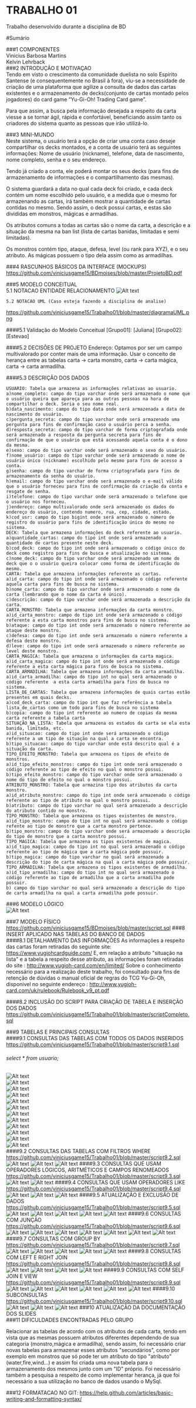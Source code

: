 # TRABALHO 01
Trabalho desenvolvido durante a disciplina de BD

#Sumário

###1	COMPONENTES<br>
Vinicius Barbosa Martins<br>
Kelvin Lehrback<br>
###2	INTRODUÇÃO E MOTIVAÇAO<br>
Tendo em visto o crescimento da comunidade duelista no solo Espirito Santense (e consequentemente no Brasil à fora), viu-se a necessidade de criação de uma plataforma que agilize a consulta de dados das cartas existentes e o armazenamento de decks(conjunto de cartas montado pelos jogadores) do card game “Yu-Gi-Oh! Trading Card game”.

Para que assim, a busca pela informação desejada a respeito da carta viesse a se tornar ágil, rápida e confortável, beneficiando assim tanto os criadores do sistema quanto as pessoas que irão utilizá-lo.<br>


###3	MINI-MUNDO<br>
Neste sistema, o usuário terá a opção de criar uma conta caso deseje compartilhar os decks montados, e a conta de usuário terá as seguintes informações: Nome de usuário (nickname), telefone, data de nascimento, nome completo, senha e o seu endereço.

Tendo já criado a conta, ele poderá montar os seus decks (para fins de armazenamento de informações e o compartilhamento das mesmas).

O sistema guardará a data no qual cada deck foi criado, e cada deck contém um nome escolhido pelo usuário, e a medida que o mesmo for armazenando as cartas, irá também mostrar a quantidade de cartas contidas no mesmo. Sendo assim, o deck possui cartas, e estas são divididas em monstros, mágicas e armadilhas.

Os atributos comuns a todas as cartas são o nome da carta, a descrição e a situação da mesma na ban list (lista de cartas banidas, limitadas e semi limitadas).

Os monstros contém tipo, ataque, defesa, level (ou rank para XYZ), e o seu atributo. As mágicas possuem o tipo dela assim como as armadilhas.<br>


###4	RASCUNHOS BÁSICOS DA INTERFACE (MOCKUPS)<br>
https://github.com/viniciusgame15/BDmoises/blob/master/ProjetoBD.pdf


###5	MODELO CONCEITUAL<br>
    5.1 NOTACAO ENTIDADE RELACIONAMENTO
![Alt text](https://github.com/viniciusgame15/BDmoises/blob/master/projetobd31-10.jpg?raw=true "Modelo Conceitual")
    
    5.2 NOTACAO UML (Caso esteja fazendo a disciplina de analise)
https://github.com/viniciusgame15/Trabalho01/blob/master/diagramaUML.png

####5.1 Validação do Modelo Conceitual
    [Grupo01]: [Juliana]
    [Grupo02]: [Estevao]

####5.2 DECISÕES DE PROJETO
    Endereço: Optamos por ser um campo multivalorado por conter mais de uma informação.
    Usar o conceito de herança entre as tabelas carta -> carta monstro, carta -> carta mágica, carta -> carta armadilha.

####5.3 DESCRIÇÃO DOS DADOS 
    
    USUARIO: Tabela que armazena as informações relativas ao usuario.
    a)nome_completo: campo do tipo varchar onde será armazenado o nome que o usuário queira que apareça para as outras pessoas na hora de compartilhar o deck. Seria o seu nome real.
    b)data_nascimento: campo do tipo data onde será armazenada a data de nascimento do usuário.
    c)pergunta_secreta: campo do tipo varchar onde será armazenado uma pergunta para fins de confirmação caso o usuário perca a senha.
    d)resposta_secreta: campo do tipo varchar de forma criptografada onde será armazenado a resposta da pergunta secreta para fins de confirmação de que o usuário que está acessando aquela conta é o dono da mesma.
    e)sexo: campo do tipo varchar onde será armazenado o sexo do usuário.
    f)nome_usuário: campo do tipo varchar onde será armazenado o nome de usuário único (nickname) escolhido pelo mesmo para fins de acesso a conta.
    g)senha: campo do tipo varchar de forma criptografada para fins de armazenamento da senha do usuário.
    h)email: campo do tipo varchar onde será armazenado o e-mail válido que o usuário forneceu para fins de confirmação da criação da conta e resgate de senha.
    i)telefone: campo do tipo varchar onde será armazenado o telefone que o usuário nos forneceu.
    j)endereço: campo multivalorado onde será armazenado os dados do endereço do usuário, contendo numero, rua, cep, cidade, estado.
    k)cod_usr: campo do tipo bigint onde será armazenado o número de registro do usuário para fins de identificação única do mesmo no sistema.
    DECK: Tabela que armazena informações do deck referente ao usuario.
    a)quantidade_cartas: campo do tipo int onde será armazenado a quantidade de cartas presente neste deck.
    b)cod_deck: campo do tipo int onde será armazenado o código único do deck como registro para fins de busca e atualização no sistema.
    c)nome_deck: campo do tipo varchar onde será armazenado um nome do deck que o o usuário queira colocar como forma de identificação do mesmo.
    CARTA: Tabela que armazena informações referente as cartas.
    a)id_carta: campo do tipo int onde será armazenado o código referente aquela carta para fins de busca no sistema.
    b)nome_carta: campo do tipo varchar onde será armazenado o nome da carta (lembrando que o nome da carta é único).
    c)descrição: campo do tipo varchar onde será armazenada a descrição da carta.
    CARTA_MONSTRO: Tabela que armazena informações da carta monstro.
    a)id_carta_monstro: campo do tipo int onde será armazenado o código referente a esta carta monstros para fins de busca no sistema.
    b)ataque: campo do tipo int onde será armazenado o número referente ao ataque deste monstro.
    c)defesa: campo do tipo int onde será armazenado o número referente a defesa deste monstro.
    d)leve: campo do tipo int onde será armazenado o número referente ao level deste monstro.
    CARTA_MAGICA: Tabela que armazena o informações da carta magica.
    a)id_carta_magica: campo do tipo int onde será armazenado o código referente a esta carta mágica para fins de busca no sistema.
    CARTA_ARMADILHA: Tabela que armazena informações da carta armadilha.
    a)id_carta_armadilha: campo do tipo int no qual será armazenado o código referente  a esta carta armadilha para fins de busca no sistema.
    LISTA_DE_CARTAS: Tabela que armazena informações de quais cartas estão presentes em quais decks.
    a)cod_deck_carta: campo do tipo int que faz referência a tabela lista_de_cartas como um todo para fins de busca no sistema
    b)copia: campo do tipo int referente ao numero de copias da mesma carta referente a tabela carta
    SITUAÇÃO_NA_LISTA: Tabela que armazena os estados da carta se ela esta banida, limitada, etc.
    a)id_situacao: campo do tipo int onde será armazenado o código referente a um tipo de situação na qual a carta se encontra.
    b)tipo_situacao: campo do tipo varchar onde está descrito qual é a situação da carta.
    TIPO_EFEITO_MONSTRO: Tabela que armazena os tipos de efeito de monstros.
    a)id_tipo_efeito_monstros: campo do tipo int onde será armazenado o código referente ao tipo de efeito no qual o monstro possui.
    b)tipo_efeito_monstro: campo do tipo varchar onde será armazenado o nome do tipo de efeito no qual o monstro possui.
    ATRIBUTO_MONSTRO: Tabela que armazina tipo dos atributos da carta monstro.
    a)id_atributo_monstro: campo do tipo int onde será armazenado o código referente ao tipo de atributo no qual o monstro possui.
    b)atributo: campo do tipo varchar no qual será armazenado a descrição do atributo contido no monstro.
    TIPO_MONSTRO: Tabela que armazena os tipos existentes de monstro.
    a)id_tipo_monstro: campo do tipo int no qual será armazenado o código refente ao tipo de monstro que a carta monstro pertence.
    b)tipo_monstro: campo do tipo varchar onde será armazenado a descrição do tipo de monstro que a carta monstro possui.
    TIPO_MAGICA: Tabela que armazena os tipos existentes de magica.
    a)id_tipo_magica: campo do tipo int no qual será armazenado o código referente ao tipo de mágica que a carta mágica pode possuir.
    b)tipo_magica: campo do tipo varchar no qual será armazenado a descrição do tipo de carta mágica na qual a carta mágica pode possuir.
    TIPO_ARMADILHA: Tabela que armazena os tipos existentes de armadilha.
    a)id_tipo_armadilha: campo do tipo int no qual será armazenado o código referente ao tipo de armadilha que a carta armadilha pode possuir.
    b) campo do tipo varchar no qual será armazenado a descrição do tipo de carta armadilha na qual a carta armadilha pode possuir.
    
    
    


###6	MODELO LÓGICO<br>
![Alt text](https://github.com/viniciusgame15/BDmoises/blob/master/logicobd31-10.jpg?raw=true "Modelo Lógico")
    
###7	MODELO FÍSICO<br>
https://github.com/viniciusgame15/BDmoises/blob/master/script.sql
###8	INSERT APLICADO NAS TABELAS DO BANCO DE DADOS<br>
####8.1 DETALHAMENTO DAS INFORMAÇÕES
      As informações a respeito das cartas foram retiradas do seguinte site: https://www.yugiohcardguide.com/
      E, em relação a atributo "situação na lista" e a tabela a respeito desse atributo, as informações foram retiradas do site : http://www.yugioh-card.com/en/limited/
      Sobre o conhecimento necessário para a realização deste trabalho, foi consultado para fins de retenção de dúvidas o manual oficial de regras do TCG Yu-Gi-Oh, disponivel no seguinte endereço : http://www.yugioh-card.com/uk/rulebook/Rulebook_v9_pt.pdf
        
####8.2 INCLUSÃO DO SCRIPT PARA CRIAÇÃO DE TABELA E INSERÇÃO DOS DADOS
https://github.com/viniciusgame15/Trabalho01/blob/master/scriptCompleto.sql

###9	TABELAS E PRINCIPAIS CONSULTAS<br>
####9.1	CONSULTAS DAS TABELAS COM TODOS OS DADOS INSERIDOS<br>
https://github.com/viniciusgame15/Trabalho01/blob/master/script9.1.sql<br>
###### select * from usuario;
![Alt text](https://github.com/viniciusgame15/Trabalho01/blob/master/9.1.1.png?raw=true "9.1.1")<br>
![Alt text](https://github.com/viniciusgame15/Trabalho01/blob/master/9.1.2.png?raw=true "9.1.2")<br>
![Alt text](https://github.com/viniciusgame15/Trabalho01/blob/master/9.1.3.png?raw=true "9.1.3")<br>
![Alt text](https://github.com/viniciusgame15/Trabalho01/blob/master/9.1.4.png?raw=true "9.1.4")<br>
![Alt text](https://github.com/viniciusgame15/Trabalho01/blob/master/9.1.5.png?raw=true "9.1.5")<br>
![Alt text](https://github.com/viniciusgame15/Trabalho01/blob/master/9.1.6.png?raw=true "9.1.6")<br>
![Alt text](https://github.com/viniciusgame15/Trabalho01/blob/master/9.1.7.png?raw=true "9.1.7")<br>
![Alt text](https://github.com/viniciusgame15/Trabalho01/blob/master/9.1.8.png?raw=true "9.1.8")<br>
![Alt text](https://github.com/viniciusgame15/Trabalho01/blob/master/9.1.9.png?raw=true "9.1.9")<br>
![Alt text](https://github.com/viniciusgame15/Trabalho01/blob/master/9.1.10.png?raw=true "9.1.10")<br>
![Alt text](https://github.com/viniciusgame15/Trabalho01/blob/master/9.1.11.png?raw=true "9.1.11")<br>
![Alt text](https://github.com/viniciusgame15/Trabalho01/blob/master/9.1.12.png?raw=true "9.1.12")<br>
####9.2	CONSULTAS DAS TABELAS COM FILTROS WHERE<br>
https://github.com/viniciusgame15/Trabalho01/blob/master/script9.2.sql
![Alt text](https://github.com/viniciusgame15/Trabalho01/blob/master/9.2.1.png?raw=true "9.2.1")
![Alt text](https://github.com/viniciusgame15/Trabalho01/blob/master/9.2.2.png?raw=true "9.2.2")
![Alt text](https://github.com/viniciusgame15/Trabalho01/blob/master/9.2.3.png?raw=true "9.2.3")
####9.3	CONSULTAS QUE USAM OPERADORES LÓGICOS, ARITMÉTICOS E CAMPOS RENOMEADOS<br>
https://github.com/viniciusgame15/Trabalho01/blob/master/script9.3.sql
![Alt text](https://github.com/viniciusgame15/Trabalho01/blob/master/9.3.1.png?raw=true "9.3.1")
![Alt text](https://github.com/viniciusgame15/Trabalho01/blob/master/9.3.2.png?raw=true "9.3.2")
####9.4	CONSULTAS QUE USAM OPERADORES LIKE<br>
https://github.com/viniciusgame15/Trabalho01/blob/master/script9.4.sql
![Alt text](https://github.com/viniciusgame15/Trabalho01/blob/master/9.4.1.png?raw=true "9.4.1")
![Alt text](https://github.com/viniciusgame15/Trabalho01/blob/master/9.4.2.png?raw=true "9.4.2")
![Alt text](https://github.com/viniciusgame15/Trabalho01/blob/master/9.4.3.png?raw=true "9.4.3")
####9.5	ATUALIZAÇÃO E EXCLUSÃO DE DADOS<br>
https://github.com/viniciusgame15/Trabalho01/blob/master/script9.5.sql
![Alt text](https://github.com/viniciusgame15/Trabalho01/blob/master/9.5.1.png?raw=true "9.5.1")
![Alt text](https://github.com/viniciusgame15/Trabalho01/blob/master/9.5.2.png?raw=true "9.5.2")
![Alt text](https://github.com/viniciusgame15/Trabalho01/blob/master/9.5.3.png?raw=true "9.5.3")
![Alt text](https://github.com/viniciusgame15/Trabalho01/blob/master/9.5.4.png?raw=true "9.5.4")
![Alt text](https://github.com/viniciusgame15/Trabalho01/blob/master/9.5.5.png?raw=true "9.5.5")
####9.6	CONSULTAS COM JUNÇÃO<br>
https://github.com/viniciusgame15/Trabalho01/blob/master/script9.6.sql
![Alt text](https://github.com/viniciusgame15/Trabalho01/blob/master/9.6.1.png?raw=true "9.6.1")
![Alt text](https://github.com/viniciusgame15/Trabalho01/blob/master/9.6.2.png?raw=true "9.6.2")
![Alt text](https://github.com/viniciusgame15/Trabalho01/blob/master/9.6.3.png?raw=true "9.6.3")
![Alt text](https://github.com/viniciusgame15/Trabalho01/blob/master/9.6.4.png?raw=true "9.6.4")
![Alt text](https://github.com/viniciusgame15/Trabalho01/blob/master/9.6.5.png?raw=true "9.6.5")
![Alt text](https://github.com/viniciusgame15/Trabalho01/blob/master/9.6.6.png?raw=true "9.6.6")
![Alt text](https://github.com/viniciusgame15/Trabalho01/blob/master/9.6.7.png?raw=true "9.6.7")
####9.7	CONSULTAS COM GROUP BY<br>
https://github.com/viniciusgame15/Trabalho01/blob/master/script9.7.sql
![Alt text](https://github.com/viniciusgame15/Trabalho01/blob/master/9.7.1.png?raw=true "9.7.1")
![Alt text](https://github.com/viniciusgame15/Trabalho01/blob/master/9.7.2.png?raw=true "9.7.2")
![Alt text](https://github.com/viniciusgame15/Trabalho01/blob/master/9.7.3.png?raw=true "9.7.3")
![Alt text](https://github.com/viniciusgame15/Trabalho01/blob/master/9.7.4.png?raw=true "9.7.4")
![Alt text](https://github.com/viniciusgame15/Trabalho01/blob/master/9.7.5.png?raw=true "9.7.5")
####9.8	CONSULTAS COM LEFT E RIGHT JOIN<br>
https://github.com/viniciusgame15/Trabalho01/blob/master/script9.8.sql
![Alt text](https://github.com/viniciusgame15/Trabalho01/blob/master/9.8.1.png?raw=true "9.8.1")
![Alt text](https://github.com/viniciusgame15/Trabalho01/blob/master/9.8.2.png?raw=true "9.8.2")
![Alt text](https://github.com/viniciusgame15/Trabalho01/blob/master/9.8.3.png?raw=true "9.8.3")
![Alt text](https://github.com/viniciusgame15/Trabalho01/blob/master/9.8.4.png?raw=true "9.8.4")
####9.9	CONSULTAS COM SELF JOIN E VIEW<br>
https://github.com/viniciusgame15/Trabalho01/blob/master/script9.9.sql
![Alt text](https://github.com/viniciusgame15/Trabalho01/blob/master/9.9.1.png?raw=true "9.9.1")
![Alt text](https://github.com/viniciusgame15/Trabalho01/blob/master/9.9.2.png?raw=true "9.9.2")
![Alt text](https://github.com/viniciusgame15/Trabalho01/blob/master/9.9.3.png?raw=true "9.9.3")
![Alt text](https://github.com/viniciusgame15/Trabalho01/blob/master/9.9.4.png?raw=true "9.9.4")
![Alt text](https://github.com/viniciusgame15/Trabalho01/blob/master/9.9.5.png?raw=true "9.9.5")
![Alt text](https://github.com/viniciusgame15/Trabalho01/blob/master/9.9.6.png?raw=true "9.9.6")
####9.10	SUBCONSULTAS<br>
https://github.com/viniciusgame15/Trabalho01/blob/master/script9.10.sql
![Alt text](https://github.com/viniciusgame15/Trabalho01/blob/master/9.10.1.png?raw=true "9.10.1")
![Alt text](https://github.com/viniciusgame15/Trabalho01/blob/master/9.10.2.png?raw=true "9.10.2")
![Alt text](https://github.com/viniciusgame15/Trabalho01/blob/master/9.10.3.png?raw=true "9.10.3")
###10	ATUALIZAÇÃO DA DOCUMENTAÇÃO DOS SLIDES<br>
###11	DIFICULDADES ENCONTRADAS PELO GRUPO<br>

   Relacionar as tabelas de acordo com os atributos de cada carta, tendo em vista que as mesmas possuem atributos diferentes dependendo de sua categoria (monstro,mágica e armadilha), sendo assim, foi necessário criar novas tabelas para armazenar esses atributos "secundários", como por exemplo em monstros que só pode ter um atributo do tipo "atributo" (water,fire,wind...) e assim foi criada uma nova tabela para o armazenamento dos mesmos junto com um "ID" próprio.
    Foi necessário também a pesquisa a respeito de como implementar herança, já que foi necessário a sua utilização no banco de dados usando o MySql.

###12  FORMATACAO NO GIT: https://help.github.com/articles/basic-writing-and-formatting-syntax/




